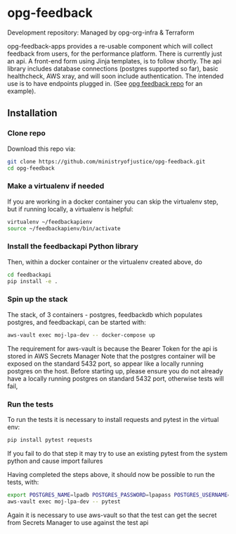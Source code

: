 # opg-feedback
Development repository: Managed by opg-org-infra &amp; Terraform

opg-feedback-apps provides a re-usable component which will collect feedback from users, for the performance platform.  There is currently just an api. A front-end form using Jinja templates, is to follow shortly. The api library includes database connections (postgres supported so far), basic healthcheck, AWS xray, and will soon include authentication. The intended use is to have endpoints plugged in. (See [opg feedback repo](https://github.com/ministryofjustice/opg-feedback) for an example).

## Installation

### Clone repo

Download this repo via:

```bash
git clone https://github.com/ministryofjustice/opg-feedback.git
cd opg-feedback
```

### Make a virtualenv if needed
If you are working in a docker container you can skip the virtualenv step, but if running locally, a virtualenv is helpful:
```bash
virtualenv ~/feedbackapienv
source ~/feedbackapienv/bin/activate
```

### Install the feedbackapi Python library

Then, within a docker container or the virtualenv created above, do
```bash
cd feedbackapi
pip install -e .
```


### Spin up the stack

The stack, of 3 containers - postgres, feedbackdb which populates postgres, and feedbackapi,  can be started with:
```bash
aws-vault exec moj-lpa-dev -- docker-compose up
```
The requirement for aws-vault is because the Bearer Token for the api is stored in AWS Secrets Manager
Note that the postgres container will be exposed on the standard 5432 port, so appear like a locally running postgres on the host. Before starting up, please ensure you do not already have a locally running postgres on standard 5432 port, otherwise tests will fail,

### Run the tests
To run the tests it is necessary to install requests and pytest in the virtual env:
```bash
pip install pytest requests
```

If you fail to do that step it may try to use an existing pytest from the system python and cause import failures

Having completed the steps above, it should now be possible to run the tests, with:
```bash
export POSTGRES_NAME=lpadb POSTGRES_PASSWORD=lpapass POSTGRES_USERNAME=lpauser POSTGRES_HOSTNAME=postgres
aws-vault exec moj-lpa-dev -- pytest
```
Again it is necessary to use aws-vault so that the test can get the secret from Secrets Manager to use against the test api
